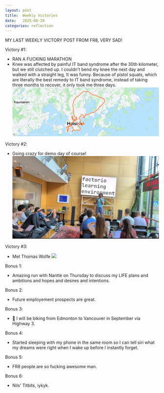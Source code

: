 ```yaml
---
layout: post
title:  Weekly Victories
date:   2025-08-29
categories: reflection
---
```


MY LAST WEEKLY VICTORY POST FROM FR8, VERY SAD!

Victory #1:
- RAN A FUCKING MARATHON
- Knee was affected by painful IT band syndrome after the 30th kilometer, but we still clutched up. I couldn't bend my knee the next day and walked with a straight leg, It was funny. Because of pistol squats, which are literally the best remedy to IT band syndrome, instead of taking three months to recover, it only took me three days.
![](/imgs/2025-08-29-weekly-victories/marathon.png)

Victory #2:
- Going crazy for demo day of course!
![](/imgs/2025-08-29-weekly-victories/demoday.png)

Victory #3:
- Met Thomas Wolfe
![](/imgs/2025-08-29-weekly-victories/uspb.HEIC)

Bonus 1:

- Amazing run with Nantte on Thursday to discuss my LIFE plans and ambitions and hopes and desires and intentions.

Bonus 2:

- Future employement prospects are great.

Bonus 3:

- 🤞 I will be biking from Edmonton to Vancouver in September via Highway 3.

Bonus 4:

- Started sleeping with my phone in the same room so I can tell siri what my dreams were right when I wake up before I instantly forget.

Bonus 5:

- FR8 people are so fucking awesome man.

Bonus 6:

- Nils' Titbits, iykyk.